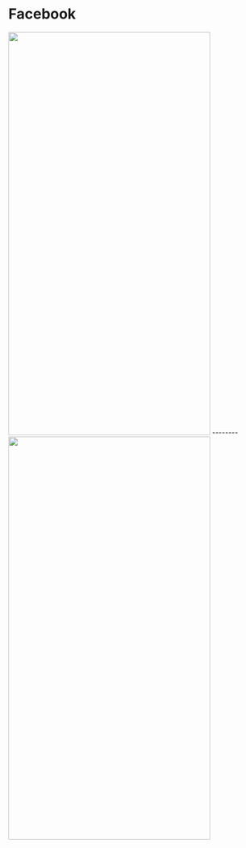 # Facebook 

<img src = "https://github.com/ShimaaSaleh2002/Facebook-Login-posts/assets/123778598/99bb0365-ee38-4bc8-9e58-6994cc0bba12" width = 400 height = 800>
--------
<img src = "https://github.com/ShimaaSaleh2002/Facebook-Login-posts/assets/123778598/59e077a8-7c80-4b22-9756-821b34f5038b" width = 400 height = 800>
